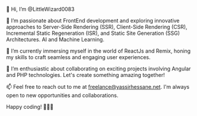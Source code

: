 👋 Hi, I’m @LittleWizard0083

👀 I’m passionate about FrontEnd development and exploring innovative approaches to Server-Side Rendering (SSR), Client-Side Rendering (CSR), Incremental Static Regeneration (ISR), and Static Site Generation (SSG) Architectures. AI and Machine Learning.

🌱 I’m currently immersing myself in the world of ReactJs and Remix, honing my skills to craft seamless and engaging user experiences.

💞️ I’m enthusiastic about collaborating on exciting projects involving Angular and PHP technologies. Let's create something amazing together!

📫 Feel free to reach out to me at freelance@yassirhessane.net. I'm always open to new opportunities and collaborations.

Happy coding! 👨‍💻✨
